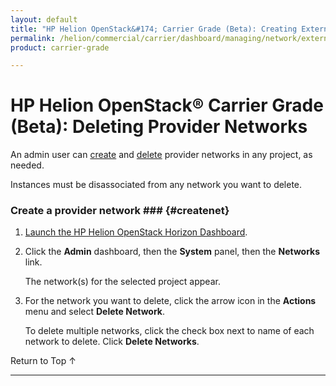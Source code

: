 ```yaml
---
layout: default
title: "HP Helion OpenStack&#174; Carrier Grade (Beta): Creating Externally Available Networks"
permalink: /helion/commercial/carrier/dashboard/managing/network/external/delete/provider/
product: carrier-grade

---
```

<!--UNDER REVISION-->

<script>

function PageRefresh {
onLoad="window.refresh"
}

PageRefresh();

</script>

<!-- <p style="font-size: small;"> <a href="/helion/commercial/carrier/ga1/install/">&#9664; PREV</a> | <a href="/helion/commercial/carrier/ga1/install-overview/">&#9650; UP</a> | <a href="/helion/commercial/carrier/ga1/">NEXT &#9654;</a></p> -->

# HP Helion OpenStack&#174; Carrier Grade (Beta): Deleting Provider Networks

An admin user can [create](#createnet) and [delete](#deletenet) provider networks in any project, as needed.

Instances must be disassociated from any network you want to delete.

### Create a provider network ### {#createnet}

1. [Launch the HP Helion OpenStack Horizon Dashboard](/helion/openstack/carrier/dashboard/login/).

2. Click the **Admin** dashboard, then the **System** panel, then the **Networks** link.

	The network(s) for the selected project appear. 

3. For the network you want to delete, click the arrow icon in the **Actions** menu and select **Delete Network**.

	To delete multiple networks, click the check box next to name of each network to delete. Click **Delete Networks**.


<a href="#top" style="padding:14px 0px 14px 0px; text-decoration: none;"> Return to Top &#8593; </a>


----

